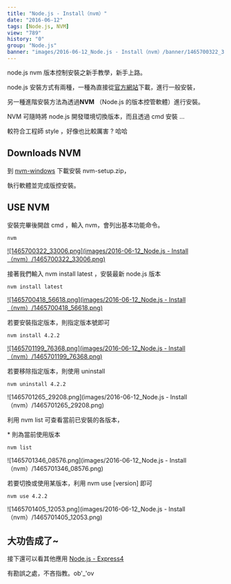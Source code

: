 ```yaml
---
title: "Node.js - Install（nvm）"
date: "2016-06-12"
tags: [Node.js, NVM]
view: "789"
history: "0"
group: "Node.js"
banner: "images/2016-06-12_Node.js - Install（nvm）/banner/1465700322_33006.png"
---
```


node.js nvm 版本控制安裝之新手教學，新手上路。

node.js 安裝方式有兩種，一種為直接從[官方網站](https://nodejs.org/en/)下載，進行一般安裝，

另一種進階安裝方法為透過**NVM** （Node.js 的版本控管軟體）進行安裝。

NVM 可隨時將 node.js 開發環境切換版本，而且透過 cmd 安裝 ...

較符合工程師 style ，好像也比較厲害 ? 哈哈

Downloads NVM
-------------

到 [nvm-windows](https://github.com/coreybutler/nvm-windows/releases) 下載安裝 nvm-setup.zip，

執行軟體並完成版控安裝。

USE NVM
-------

安裝完畢後開啟 cmd ，輸入 nvm，會列出基本功能命令。

    nvm

[![1465700322_33006.png](images/2016-06-12_Node.js - Install（nvm）/1465700322_33006.png)](https://dotblogsfile.blob.core.windows.net/user/incredible/a41e3f3d-3389-4319-be67-126dc921e9b5/1465700322_33006.png)

接著我們輸入 nvm install latest ，安裝最新 node.js 版本

    nvm install latest

[![1465700418_56618.png](images/2016-06-12_Node.js - Install（nvm）/1465700418_56618.png)](https://dotblogsfile.blob.core.windows.net/user/incredible/a41e3f3d-3389-4319-be67-126dc921e9b5/1465700418_56618.png)

若要安裝指定版本，則指定版本號即可

    nvm install 4.2.2

[![1465701199_76368.png](images/2016-06-12_Node.js - Install（nvm）/1465701199_76368.png)](https://dotblogsfile.blob.core.windows.net/user/incredible/a41e3f3d-3389-4319-be67-126dc921e9b5/1465701199_76368.png)

若要移除指定版本，則使用 uninstall

    nvm uninstall 4.2.2

![1465701265_29208.png](images/2016-06-12_Node.js - Install（nvm）/1465701265_29208.png)

利用 nvm list 可查看當前已安裝的各版本，

\* 則為當前使用版本

    nvm list

![1465701346_08576.png](images/2016-06-12_Node.js - Install（nvm）/1465701346_08576.png)

若要切換或使用某版本，利用 nvm use \[version\] 即可

    nvm use 4.2.2

![1465701405_12053.png](images/2016-06-12_Node.js - Install（nvm）/1465701405_12053.png)

大功告成了~
------

接下還可以看其他應用 [Node.js - Express4](https://dotblogs.com.tw/explooosion/2016/06/11/213626)

有勘誤之處，不吝指教。ob'\_'ov